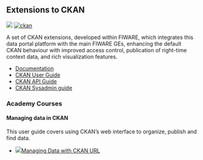 <h2>Extensions to CKAN</h2>

[![](https://nexus.lab.fiware.org/repository/raw/public/badges/chapters/data-publication.svg)](https://www.fiware.org/developers/catalogue/)
[![ckan](https://img.shields.io/badge/tag-ckan-orange.svg?logo=stackoverflow)](http://stackoverflow.com/questions/tagged/ckan)

A set of CKAN extensions, developed within FIWARE, which integrates this data
portal platform with the main FIWARE GEs, enhancing the default CKAN behaviour
with improved access control, publication of right-time context data, and rich
visualization features.



-   [Documentation](https://fiware-ckan-extensions.rtfd.io/)
-   [CKAN User Guide](http://docs.ckan.org/en/latest/user-guide.html)
-   [CKAN API Guide](http://docs.ckan.org/en/latest/api/index.html)
-   [CKAN Sysadmin guide](http://docs.ckan.org/en/latest/sysadmin-guide.html)

<h3>Academy Courses</h3>

<h4>Managing data in CKAN</h4>

This user guide covers using CKAN&rsquo;s web interface to organize, publish and find data.

* <a href="https://edu.fiware.org/mod/url/view.php?id=866"><img role="presentation" src="https://edu.fiware.org/theme/image.php?theme=klass&amp;component=url&amp;image=icon" alt=" " />Managing Data with CKAN URL</a>















